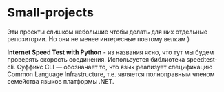 # Small-projects
Эти проекты слишком небольшие чтобы делать для них отдельные репозитории. Но они не менее интересные поэтому велкам )

**Internet Speed Test with Python** - из названия ясно, что тут мы будем проверять скорость соединения. Используется библиотека speedtest-cli. Суффикс CLI — обозначает то, что язык реализует спецификацию Common Language Infrastructure, т.е. является полноправным членом семейства языков платформы .NET. 
